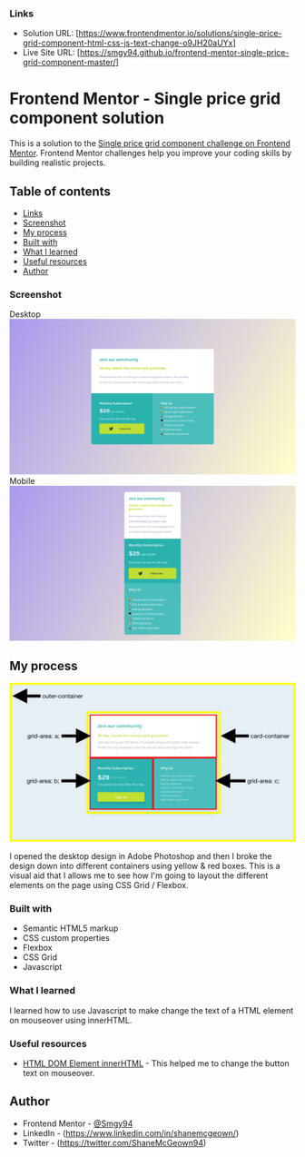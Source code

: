 ### Links

- Solution URL: [https://www.frontendmentor.io/solutions/single-price-grid-component-html-css-js-text-change-o9JH20aUYx]
- Live Site URL: [https://smgy94.github.io/frontend-mentor-single-price-grid-component-master/]

# Frontend Mentor - Single price grid component solution

This is a solution to the [Single price grid component challenge on Frontend Mentor](https://www.frontendmentor.io/challenges/single-price-grid-component-5ce41129d0ff452fec5abbbc). Frontend Mentor challenges help you improve your coding skills by building realistic projects.

## Table of contents

- [Links](#links)
- [Screenshot](#screenshot)
- [My process](#my-process)
- [Built with](#built-with)
- [What I learned](#what-i-learned)
- [Useful resources](#useful-resources)
- [Author](#author)

### Screenshot

Desktop
![](./design/screenshot-desktop.png)
Mobile
![](./design/screenshot-mobile.png)

## My process

![](./design/my-process.png)

I opened the desktop design in Adobe Photoshop and then I broke the design down into different containers using yellow & red boxes. This is a visual aid that I allows me to see how I'm going to layout the different elements on the page using CSS Grid / Flexbox.

### Built with

- Semantic HTML5 markup
- CSS custom properties
- Flexbox
- CSS Grid
- Javascript

### What I learned

I learned how to use Javascript to make change the text of a HTML element on mouseover using innerHTML.

### Useful resources

- [HTML DOM Element innerHTML](https://www.w3schools.com/jsref/prop_html_innerhtml.asp) - This helped me to change the button text on mouseover.

## Author

- Frontend Mentor - [@Smgy94](https://www.frontendmentor.io/profile/Smgy94)
- LinkedIn - (https://www.linkedin.com/in/shanemcgeown/)
- Twitter - (https://twitter.com/ShaneMcGeown94)
